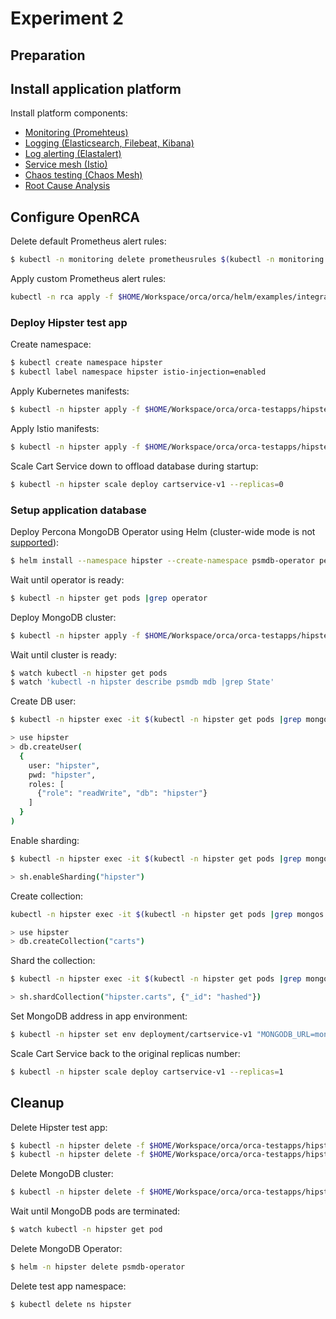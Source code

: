 # Experiment 2

## Preparation

## Install application platform

Install platform components:

- [Monitoring (Promehteus)](prometheus.md)
- [Logging (Elasticsearch, Filebeat, Kibana)](efk.md)
- [Log alerting (Elastalert)](elastlaert.md)
- [Service mesh (Istio)](istio.md)
- [Chaos testing (Chaos Mesh)](chaos-mesh.md)
- [Root Cause Analysis](orca.md)

## Configure OpenRCA

Delete default Prometheus alert rules:

```bash
$ kubectl -n monitoring delete prometheusrules $(kubectl -n monitoring get prometheusrules |awk '{print $1}')
```

Apply custom Prometheus alert rules:

```bash
kubectl -n rca apply -f $HOME/Workspace/orca/orca/helm/examples/integrations/rules.yaml
```

### Deploy Hipster test app

Create namespace:

```bash
$ kubectl create namespace hipster
$ kubectl label namespace hipster istio-injection=enabled
```

Apply Kubernetes manifests:

```bash
$ kubectl -n hipster apply -f $HOME/Workspace/orca/orca-testapps/hipster/kubernetes-manifests.yaml
```

Apply Istio manifests:

```bash
$ kubectl -n hipster apply -f $HOME/Workspace/orca/orca-testapps/hipster/istio-manifests.yaml
```

Scale Cart Service down to offload database during startup:

```bash
$ kubectl -n hipster scale deploy cartservice-v1 --replicas=0
```

### Setup application database

Deploy Percona MongoDB Operator using Helm (cluster-wide mode is not [supported](https://jira.percona.com/browse/K8SPSMDB-203)):

```bash
$ helm install --namespace hipster --create-namespace psmdb-operator percona/psmdb-operator --version 1.9.0 --set nodeSelector.role=exp-subject
```

Wait until operator is ready:

```bash
$ kubectl -n hipster get pods |grep operator
```

Deploy MongoDB cluster:

```bash
$ kubectl -n hipster apply -f $HOME/Workspace/orca/orca-testapps/hipster/mongodb-manifests.yaml
```

Wait until cluster is ready:

```bash
$ watch kubectl -n hipster get pods
$ watch 'kubectl -n hipster describe psmdb mdb |grep State'
```

Create DB user:

```bash
$ kubectl -n hipster exec -it $(kubectl -n hipster get pods |grep mongos |head -n1 |awk '{print $1}') -- mongo -u userAdmin -p userAdmin123456 --authenticationDatabase admin

> use hipster
> db.createUser(
  {
    user: "hipster",
    pwd: "hipster",
    roles: [
      {"role": "readWrite", "db": "hipster"}
    ]
  }
)
```

Enable sharding:

```bash
$ kubectl -n hipster exec -it $(kubectl -n hipster get pods |grep mongos |head -n1 |awk '{print $1}') -- mongo -u clusterAdmin -p clusterAdmin123456 --authenticationDatabase admin

> sh.enableSharding("hipster")
```

Create collection:

```bash
kubectl -n hipster exec -it $(kubectl -n hipster get pods |grep mongos |head -n1 |awk '{print $1}') -- mongo -u hipster -p hipster --authenticationDatabase hipster

> use hipster
> db.createCollection("carts")
```

Shard the collection:

```bash
$ kubectl -n hipster exec -it $(kubectl -n hipster get pods |grep mongos |head -n1 |awk '{print $1}') -- mongo -u clusterAdmin -p clusterAdmin123456 --authenticationDatabase admin

> sh.shardCollection("hipster.carts", {"_id": "hashed"})
```

Set MongoDB address in app environment:

```bash
$ kubectl -n hipster set env deployment/cartservice-v1 "MONGODB_URL=mongodb://hipster:hipster@mdb-mongos.hipster:27017/hipster"
```

Scale Cart Service back to the original replicas number:

```bash
$ kubectl -n hipster scale deploy cartservice-v1 --replicas=1
```

## Cleanup

Delete Hipster test app:

```bash
$ kubectl -n hipster delete -f $HOME/Workspace/orca/orca-testapps/hipster/kubernetes-manifests.yaml
$ kubectl -n hipster delete -f $HOME/Workspace/orca/orca-testapps/hipster/istio-manifests.yaml
```

Delete MongoDB cluster:

```bash
$ kubectl -n hipster delete -f $HOME/Workspace/orca/orca-testapps/hipster/mongodb-manifests.yaml
```

Wait until MongoDB pods are terminated:

```bash
$ watch kubectl -n hipster get pod
```

Delete MongoDB Operator:

```bash
$ helm -n hipster delete psmdb-operator
```

Delete test app namespace:

```bash
$ kubectl delete ns hipster
```

